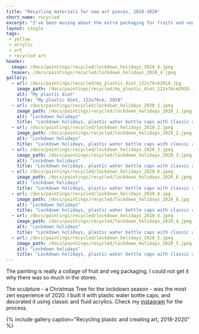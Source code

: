 ```yaml
---
title: "Recycling materials for new art pieces, 2018-2020"
short_name: recycled
excerpt: "I've been musing about the extra packaging for fruits and veg, and the amounts of plastic in other places, so I've collected some."
layout: single
tags:
 - yellow
 - acrylic
 - art
 - recycled art
header:
  image: /docs/paintings/recycled/lockdown_holidays_2020_4.jpeg
  teaser: /docs/paintings/recycled/lockdown_holidays_2020_4.jpeg
gallery:
  - url: /docs/paintings/recycled/my_plastic_diet_122x76cm2018.jpg
    image_path: /docs/paintings/recycled/my_plastic_diet_122x76cm2018.jpg
    alt: "My plastic diet"
    title: "My plastic diet, 122x76cm, 2018"
  - url: /docs/paintings/recycled/lockdown_holidays_2020_1.jpeg
    image_path: /docs/paintings/recycled/lockdown_holidays_2020_1.jpeg
    alt: "Lockdown holidays"
    title: "Lockdown holidays, plastic water bottle caps with classic and fluid acrylics, 2020, different angles"
  - url: /docs/paintings/recycled/lockdown_holidays_2020_2.jpeg
    image_path: /docs/paintings/recycled/lockdown_holidays_2020_2.jpeg
    alt: "Lockdown holidays"
    title: "Lockdown holidays, plastic water bottle caps with classic and fluid acrylics, 2020, different angles"
  - url: /docs/paintings/recycled/lockdown_holidays_2020_3.jpeg
    image_path: /docs/paintings/recycled/lockdown_holidays_2020_3.jpeg
    alt: "Lockdown holidays"
    title: "Lockdown holidays, plastic water bottle caps with classic and fluid acrylics, 2020, different angles"
  - url: /docs/paintings/recycled/lockdown_holidays_2020_6.jpeg
    image_path: /docs/paintings/recycled/lockdown_holidays_2020_6.jpeg
    alt: "Lockdown holidays"
    title: "Lockdown holidays, plastic water bottle caps with classic and fluid acrylics, 2020, different angles"
  - url: /docs/paintings/recycled/lockdown_holidays_2020_8.jpg
    image_path: /docs/paintings/recycled/lockdown_holidays_2020_8.jpg
    alt: "Lockdown holidays"
    title: "Lockdown holidays, plastic water bottle caps with classic and fluid acrylics, 2020, different angles"
  - url: /docs/paintings/recycled/lockdown_holidays_2020_4.jpeg
    image_path: /docs/paintings/recycled/lockdown_holidays_2020_4.jpeg
    alt: "Lockdown holidays"
    title: "Lockdown holidays, plastic water bottle caps with classic and fluid acrylics, 2020, different angles"
  - url: /docs/paintings/recycled/lockdown_holidays_2020_5.jpeg
    image_path: /docs/paintings/recycled/lockdown_holidays_2020_5.jpeg
    alt: "Lockdown holidays"
    title: "Lockdown holidays, plastic water bottle caps with classic and fluid acrylics, 2020, different angles"
---
```


The painting is really a collage of fruit and veg packaging, I could not get it why there was so much in the stores.

The sculpture - a Christmas Tree for the lockdown season - was the most zen experience of 2020. I built it with plastic water bottle caps, and decorated it using classic and fluid acrylics. Check my [instagram](https://www.instagram.com/acrazyyellowtheory/) for the process.

{% include gallery caption="Recycling plastic and creating art, 2018-2020" %}